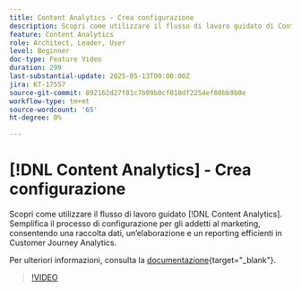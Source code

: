 ```yaml
---
title: Content Analytics - Crea configurazione
description: Scopri come utilizzare il flusso di lavoro guidato di Content Analytics. Semplifica il processo di configurazione per gli addetti al marketing, consentendo una raccolta dati, un’elaborazione e un reporting efficienti in Customer Journey Analytics.
feature: Content Analytics
role: Architect, Leader, User
level: Beginner
doc-type: Feature Video
duration: 299
last-substantial-update: 2025-05-13T00:00:00Z
jira: KT-17557
source-git-commit: 892162d27f81c7b09b0cf018df2254ef80bb9b0e
workflow-type: tm+mt
source-wordcount: '65'
ht-degree: 0%

---
```


# [!DNL Content Analytics] - Crea configurazione

Scopri come utilizzare il flusso di lavoro guidato [!DNL Content Analytics]. Semplifica il processo di configurazione per gli addetti al marketing, consentendo una raccolta dati, un’elaborazione e un reporting efficienti in Customer Journey Analytics.

Per ulteriori informazioni, consulta la [documentazione](https://experienceleague.adobe.com/it/docs/analytics-platform/using/content-analytics/configuration/guided){target="_blank"}.

>[!VIDEO](https://video.tv.adobe.com/v/3458438/?learn=on&enablevpops)
